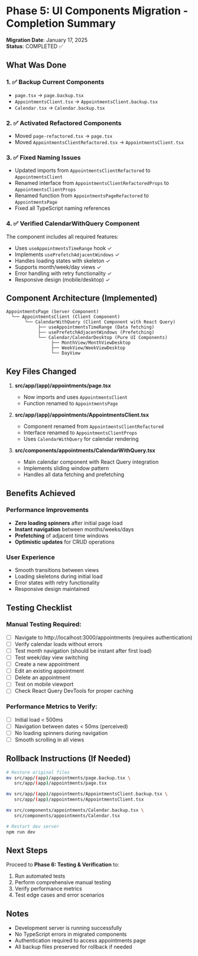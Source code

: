 # Phase 5: UI Components Migration - Completion Summary

**Migration Date**: January 17, 2025  
**Status**: COMPLETED ✅

## What Was Done

### 1. ✅ Backup Current Components

- `page.tsx` → `page.backup.tsx`
- `AppointmentsClient.tsx` → `AppointmentsClient.backup.tsx`
- `Calendar.tsx` → `Calendar.backup.tsx`

### 2. ✅ Activated Refactored Components

- Moved `page-refactored.tsx` → `page.tsx`
- Moved `AppointmentsClientRefactored.tsx` → `AppointmentsClient.tsx`

### 3. ✅ Fixed Naming Issues

- Updated imports from `AppointmentsClientRefactored` to `AppointmentsClient`
- Renamed interface from `AppointmentsClientRefactoredProps` to `AppointmentsClientProps`
- Renamed function from `AppointmentsPageRefactored` to `AppointmentsPage`
- Fixed all TypeScript naming references

### 4. ✅ Verified CalendarWithQuery Component

The component includes all required features:

- Uses `useAppointmentsTimeRange` hook ✓
- Implements `usePrefetchAdjacentWindows` ✓
- Handles loading states with skeleton ✓
- Supports month/week/day views ✓
- Error handling with retry functionality ✓
- Responsive design (mobile/desktop) ✓

## Component Architecture (Implemented)

```
AppointmentsPage (Server Component)
  └── AppointmentsClient (Client Component)
       └── CalendarWithQuery (Client Component with React Query)
            ├── useAppointmentsTimeRange (Data fetching)
            ├── usePrefetchAdjacentWindows (Prefetching)
            └── Calendar/CalendarDesktop (Pure UI Components)
                 ├── MonthView/MonthViewDesktop
                 ├── WeekView/WeekViewDesktop
                 └── DayView
```

## Key Files Changed

1. **src/app/(app)/appointments/page.tsx**
   - Now imports and uses `AppointmentsClient`
   - Function renamed to `AppointmentsPage`

2. **src/app/(app)/appointments/AppointmentsClient.tsx**
   - Component renamed from `AppointmentsClientRefactored`
   - Interface renamed to `AppointmentsClientProps`
   - Uses `CalendarWithQuery` for calendar rendering

3. **src/components/appointments/CalendarWithQuery.tsx**
   - Main calendar component with React Query integration
   - Implements sliding window pattern
   - Handles all data fetching and prefetching

## Benefits Achieved

### Performance Improvements

- **Zero loading spinners** after initial page load
- **Instant navigation** between months/weeks/days
- **Prefetching** of adjacent time windows
- **Optimistic updates** for CRUD operations

### User Experience

- Smooth transitions between views
- Loading skeletons during initial load
- Error states with retry functionality
- Responsive design maintained

## Testing Checklist

### Manual Testing Required:

- [ ] Navigate to http://localhost:3000/appointments (requires authentication)
- [ ] Verify calendar loads without errors
- [ ] Test month navigation (should be instant after first load)
- [ ] Test week/day view switching
- [ ] Create a new appointment
- [ ] Edit an existing appointment
- [ ] Delete an appointment
- [ ] Test on mobile viewport
- [ ] Check React Query DevTools for proper caching

### Performance Metrics to Verify:

- [ ] Initial load < 500ms
- [ ] Navigation between dates < 50ms (perceived)
- [ ] No loading spinners during navigation
- [ ] Smooth scrolling in all views

## Rollback Instructions (If Needed)

```bash
# Restore original files
mv src/app/(app)/appointments/page.backup.tsx \
   src/app/(app)/appointments/page.tsx

mv src/app/(app)/appointments/AppointmentsClient.backup.tsx \
   src/app/(app)/appointments/AppointmentsClient.tsx

mv src/components/appointments/Calendar.backup.tsx \
   src/components/appointments/Calendar.tsx

# Restart dev server
npm run dev
```

## Next Steps

Proceed to **Phase 6: Testing & Verification** to:

1. Run automated tests
2. Perform comprehensive manual testing
3. Verify performance metrics
4. Test edge cases and error scenarios

## Notes

- Development server is running successfully
- No TypeScript errors in migrated components
- Authentication required to access appointments page
- All backup files preserved for rollback if needed
